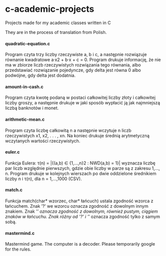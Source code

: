 # c-academic-projects

Projects made for my academic classes written in C

They are in the process of translation from Polish.

#### quadratic-equation.c

Program czyta trzy liczby rzeczywiste a, b i c, a następnie rozwiązuje równanie kwadratowe a·x2 + b·x + c = 0.
Program drukuje informację, że nie ma w zbiorze liczb rzeczywistych rozwiązania tego równania, albo przedstawiać rozwiązanie pojedyncze, gdy delta jest równa 0 albo podwójne, gdy delta jest dodatnia.

#### amount-in-cash.c

Program czyta kwotę podaną w postaci całkowitej liczby złoty i całkowitej liczby groszy, a następnie drukuje w jaki sposób wypłacić ją jak najmniejszą liczbą banknotów i monet.

#### arithmetic-mean.c

Program czyta liczbę całkowitą n a następnie wczytuje n liczb rzeczywistych x1, x2, . . . , xn. Na koniec drukuje średnią arytmetyczną wczytanych wartości rzeczywistych.

#### euler.c

Funkcja Eulera: τ(n) = |{(a,b) ∈ {1,...,n}2 : NWD(a,b) = 1}| wyznacza liczbę par liczb względnie pierwszych, gdzie obie liczby w parze są z zakresu 1,..., n.
Program drukuje w kolejnych wierszach po dwie oddzielone średnikiem liczby n i τ(n), dla n = 1,...,1000 (CSV).

#### match.c

Funkcja match(char* wzorzec, char* łańcuch) ustala zgodność wzorca z łańcuchem. Znak ’?’ we wzorcu oznacza zgodność z dowolnym innym znakiem. Znak ’*’ oznacza zgodność z dowolnym, również pustym, ciągiem znaków w łańcuchu. Znak różny od ’?’ i ’*’ oznacza zgodność tylko z samym sobą.

#### mastermind.c

Mastermind game. The computer is a decoder. Please temporarily google for the rules.

